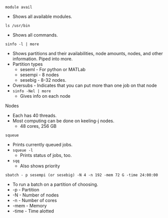 `module avail`
- Shows all available modules.

`ls /usr/bin`
- Shows all commands.

`sinfo -l | more`
- Shows partitions and their availabilities, node amounts, nodes, and other information. Piped into more.
- Partition types
  - seseml - For python or MATLab
  - sesempi - 8 nodes
  - sesebig - 8-32 nodes.
 - Oversubs - Indicates that you can put more than one job on that node
 - `sinfo -Nel | more`
   - Gives info on each node
 
Nodes
- Each has 40 threads.
- Most computing can be done on keeling-j nodes.
  - 48 cores, 256 GB

`squeue`
- Prints currently queued jobs.
- `squeue -l`
  - Prints status of jobs, too.
- `sqq`
  - Also shows priority

`sbatch - p sesempi (or sesebig) -N 4 -n 192 -mem 72 G -time 24:00:00`
- To run a batch on a partition of choosing.
- -p - Partition
- -N - Number of nodes
- -n - Number of cores
- -mem - Memory
- -time - Time alotted
